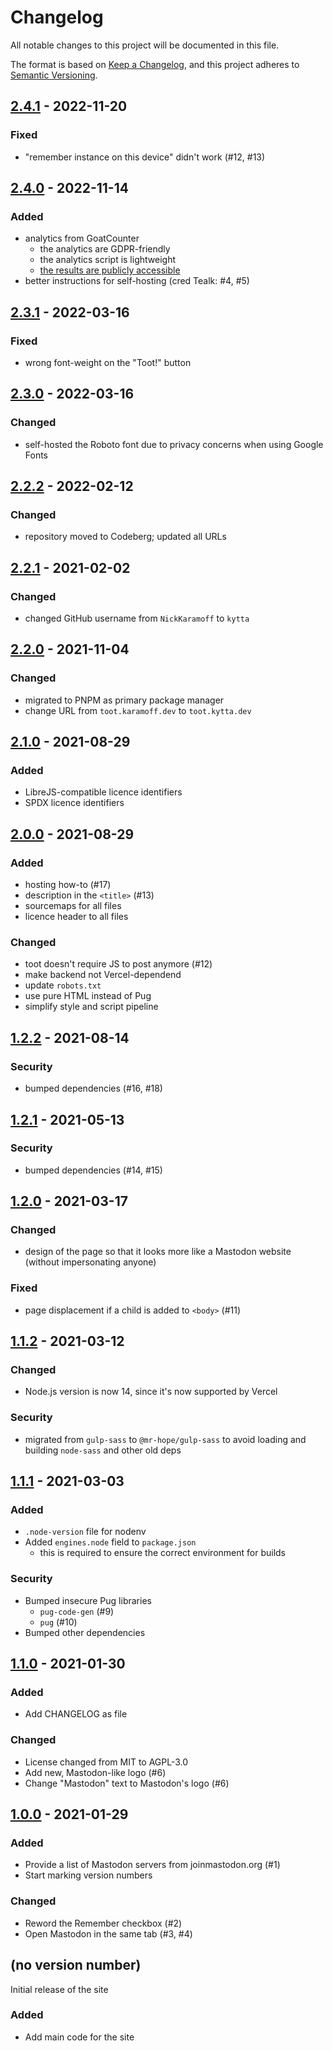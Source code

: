 # Changelog

All notable changes to this project will be documented in this file.

The format is based on [Keep a Changelog](https://keepachangelog.com/en/1.0.0/), and this project adheres to [Semantic Versioning](https://semver.org/spec/v2.0.0.html).

## [2.4.1] - 2022-11-20

### Fixed

- "remember instance on this device" didn't work (#12, #13)

## [2.4.0] - 2022-11-14

### Added

- analytics from GoatCounter
  - the analytics are GDPR-friendly
  - the analytics script is lightweight
  - [the results are publicly accessible](https://share2fedi.goatcounter.com/)
- better instructions for self-hosting (cred Tealk: #4, #5)

## [2.3.1] - 2022-03-16

### Fixed

- wrong font-weight on the "Toot!" button

## [2.3.0] - 2022-03-16

### Changed

- self-hosted the Roboto font due to privacy concerns when using Google Fonts

## [2.2.2] - 2022-02-12

### Changed

- repository moved to Codeberg; updated all URLs

## [2.2.1] - 2021-02-02

### Changed

- changed GitHub username from `NickKaramoff` to `kytta`

## [2.2.0] - 2021-11-04

### Changed

- migrated to PNPM as primary package manager
- change URL from `toot.karamoff.dev` to `toot.kytta.dev`

## [2.1.0] - 2021-08-29

### Added

- LibreJS-compatible licence identifiers
- SPDX licence identifiers

## [2.0.0] - 2021-08-29

### Added

- hosting how-to (#17)
- description in the `<title>` (#13)
- sourcemaps for all files
- licence header to all files

### Changed

- toot doesn't require JS to post anymore (#12)
- make backend not Vercel-dependend
- update `robots.txt`
- use pure HTML instead of Pug
- simplify style and script pipeline

## [1.2.2] - 2021-08-14

### Security

- bumped dependencies (#16, #18)

## [1.2.1] - 2021-05-13

### Security

- bumped dependencies (#14, #15)

## [1.2.0] - 2021-03-17

### Changed

- design of the page so that it looks more like a Mastodon website (without impersonating anyone)

### Fixed

- page displacement if a child is added to `<body>` (#11)

## [1.1.2] - 2021-03-12

### Changed

- Node.js version is now 14, since it's now supported by Vercel

### Security

- migrated from `gulp-sass` to `@mr-hope/gulp-sass` to avoid loading and building `node-sass` and other old deps

## [1.1.1] - 2021-03-03

### Added

- `.node-version` file for nodenv
- Added `engines.node` field to `package.json`
  - this is required to ensure the correct environment for builds

### Security

- Bumped insecure Pug libraries
  - `pug-code-gen` (#9)
  - `pug` (#10)
- Bumped other dependencies

## [1.1.0] - 2021-01-30

### Added

- Add CHANGELOG as file

### Changed

- License changed from MIT to AGPL-3.0
- Add new, Mastodon-like logo (#6)
- Change "Mastodon" text to Mastodon's logo (#6)

## [1.0.0] - 2021-01-29

### Added

- Provide a list of Mastodon servers from joinmastodon.org (#1)
- Start marking version numbers

### Changed

- Reword the Remember checkbox (#2)
- Open Mastodon in the same tab (#3, #4)

## (no version number)

Initial release of the site

### Added

- Add main code for the site

[Unreleased]: https://codeberg.org/kytta/toot/compare/v2.4.1...HEAD
[2.4.1]: https://codeberg.org/kytta/toot/compare/v2.4.0...v2.4.1
[2.4.0]: https://codeberg.org/kytta/toot/compare/v2.3.1...v2.4.0
[2.3.1]: https://codeberg.org/kytta/toot/compare/v2.3.0...v2.3.1
[2.3.0]: https://codeberg.org/kytta/toot/compare/v2.2.2...v2.3.0
[2.2.2]: https://codeberg.org/kytta/toot/compare/v2.2.1...v2.2.2
[2.2.1]: https://codeberg.org/kytta/toot/compare/v2.2.0...v2.2.1
[2.2.0]: https://codeberg.org/kytta/toot/compare/v2.1.0...v2.2.0
[2.1.0]: https://codeberg.org/kytta/toot/compare/v2.0.0...v2.1.0
[2.0.0]: https://codeberg.org/kytta/toot/compare/v1.2.2...v2.0.0
[1.2.2]: https://codeberg.org/kytta/toot/compare/v1.2.1...v1.2.2
[1.2.1]: https://codeberg.org/kytta/toot/compare/v1.2.0...v1.2.1
[1.2.0]: https://codeberg.org/kytta/toot/compare/v1.1.2...v1.2.0
[1.1.2]: https://codeberg.org/kytta/toot/compare/v1.1.1...v1.1.2
[1.1.1]: https://codeberg.org/kytta/toot/compare/v1.1.0...v1.1.1
[1.1.0]: https://codeberg.org/kytta/toot/compare/v1.0.0...v1.1.0
[1.0.0]: https://codeberg.org/kytta/toot/compare/e85aa15400bcdbcccf655d331f72df8304744b85...v1.0.0
